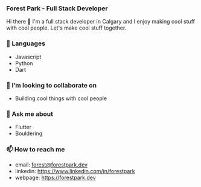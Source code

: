 ### Forest Park - Full Stack Developer

Hi there 👋 I'm a full stack developer in Calgary and I enjoy making cool stuff with cool people. Let's make cool stuff together.

### **🔭  Languages**
- Javascript
- Python
- Dart

### **👯  I’m looking to collaborate on**
- Building cool things with cool people

### **💬  Ask me about**
- Flutter
- Bouldering

### **📫  How to reach me**
- email: forest@forestpark.dev
- linkedin: https://www.linkedin.com/in/forestpark
- webpage: https://forestpark.dev
